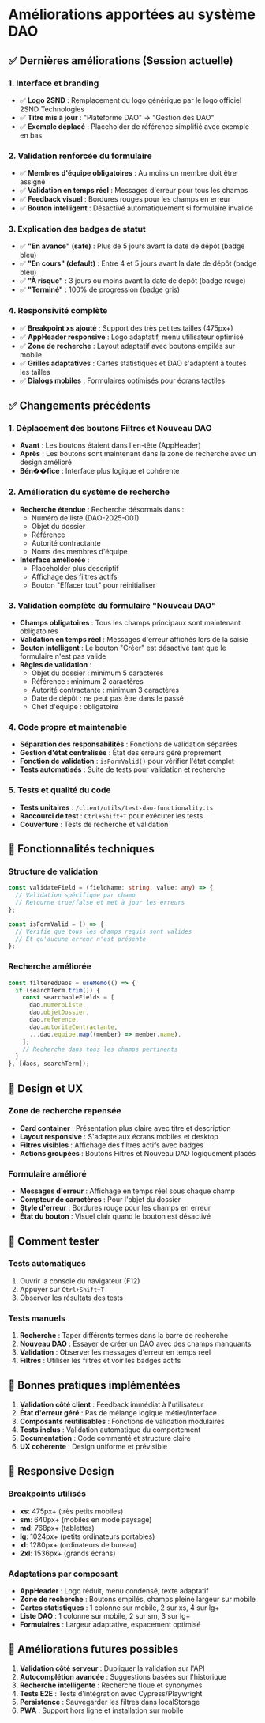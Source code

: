 # Améliorations apportées au système DAO

## ✅ Dernières améliorations (Session actuelle)

### 1. **Interface et branding**

- ✅ **Logo 2SND** : Remplacement du logo générique par le logo officiel 2SND Technologies
- ✅ **Titre mis à jour** : "Plateforme DAO" → "Gestion des DAO"
- ✅ **Exemple déplacé** : Placeholder de référence simplifié avec exemple en bas

### 2. **Validation renforcée du formulaire**

- ✅ **Membres d'équipe obligatoires** : Au moins un membre doit être assigné
- ✅ **Validation en temps réel** : Messages d'erreur pour tous les champs
- ✅ **Feedback visuel** : Bordures rouges pour les champs en erreur
- ✅ **Bouton intelligent** : Désactivé automatiquement si formulaire invalide

### 3. **Explication des badges de statut**

- ✅ **"En avance" (safe)** : Plus de 5 jours avant la date de dépôt (badge bleu)
- ✅ **"En cours" (default)** : Entre 4 et 5 jours avant la date de dépôt (badge bleu)
- ✅ **"À risque"** : 3 jours ou moins avant la date de dépôt (badge rouge)
- ✅ **"Terminé"** : 100% de progression (badge gris)

### 4. **Responsivité complète**

- ✅ **Breakpoint xs ajouté** : Support des très petites tailles (475px+)
- ✅ **AppHeader responsive** : Logo adaptatif, menu utilisateur optimisé
- ✅ **Zone de recherche** : Layout adaptatif avec boutons empilés sur mobile
- ✅ **Grilles adaptatives** : Cartes statistiques et DAO s'adaptent à toutes les tailles
- ✅ **Dialogs mobiles** : Formulaires optimisés pour écrans tactiles

## ✅ Changements précédents

### 1. Déplacement des boutons Filtres et Nouveau DAO

- **Avant** : Les boutons étaient dans l'en-tête (AppHeader)
- **Après** : Les boutons sont maintenant dans la zone de recherche avec un design amélioré
- **Bén��fice** : Interface plus logique et cohérente

### 2. Amélioration du système de recherche

- **Recherche étendue** : Recherche désormais dans :
  - Numéro de liste (DAO-2025-001)
  - Objet du dossier
  - Référence
  - Autorité contractante
  - Noms des membres d'équipe
- **Interface améliorée** :
  - Placeholder plus descriptif
  - Affichage des filtres actifs
  - Bouton "Effacer tout" pour réinitialiser

### 3. Validation complète du formulaire "Nouveau DAO"

- **Champs obligatoires** : Tous les champs principaux sont maintenant obligatoires
- **Validation en temps réel** : Messages d'erreur affichés lors de la saisie
- **Bouton intelligent** : Le bouton "Créer" est désactivé tant que le formulaire n'est pas valide
- **Règles de validation** :
  - Objet du dossier : minimum 5 caractères
  - Référence : minimum 2 caractères
  - Autorité contractante : minimum 3 caractères
  - Date de dépôt : ne peut pas être dans le passé
  - Chef d'équipe : obligatoire

### 4. Code propre et maintenable

- **Séparation des responsabilités** : Fonctions de validation séparées
- **Gestion d'état centralisée** : État des erreurs géré proprement
- **Fonction de validation** : `isFormValid()` pour vérifier l'état complet
- **Tests automatisés** : Suite de tests pour validation et recherche

### 5. Tests et qualité du code

- **Tests unitaires** : `/client/utils/test-dao-functionality.ts`
- **Raccourci de test** : `Ctrl+Shift+T` pour exécuter les tests
- **Couverture** : Tests de recherche et validation

## 🔧 Fonctionnalités techniques

### Structure de validation

```typescript
const validateField = (fieldName: string, value: any) => {
  // Validation spécifique par champ
  // Retourne true/false et met à jour les erreurs
};

const isFormValid = () => {
  // Vérifie que tous les champs requis sont valides
  // Et qu'aucune erreur n'est présente
};
```

### Recherche améliorée

```typescript
const filteredDaos = useMemo(() => {
  if (searchTerm.trim()) {
    const searchableFields = [
      dao.numeroListe,
      dao.objetDossier,
      dao.reference,
      dao.autoriteContractante,
      ...dao.equipe.map((member) => member.name),
    ];
    // Recherche dans tous les champs pertinents
  }
}, [daos, searchTerm]);
```

## 🎨 Design et UX

### Zone de recherche repensée

- **Card container** : Présentation plus claire avec titre et description
- **Layout responsive** : S'adapte aux écrans mobiles et desktop
- **Filtres visibles** : Affichage des filtres actifs avec badges
- **Actions groupées** : Boutons Filtres et Nouveau DAO logiquement placés

### Formulaire amélioré

- **Messages d'erreur** : Affichage en temps réel sous chaque champ
- **Compteur de caractères** : Pour l'objet du dossier
- **Style d'erreur** : Bordures rouge pour les champs en erreur
- **État du bouton** : Visuel clair quand le bouton est désactivé

## 🚀 Comment tester

### Tests automatiques

1. Ouvrir la console du navigateur (F12)
2. Appuyer sur `Ctrl+Shift+T`
3. Observer les résultats des tests

### Tests manuels

1. **Recherche** : Taper différents termes dans la barre de recherche
2. **Nouveau DAO** : Essayer de créer un DAO avec des champs manquants
3. **Validation** : Observer les messages d'erreur en temps réel
4. **Filtres** : Utiliser les filtres et voir les badges actifs

## 📝 Bonnes pratiques implémentées

1. **Validation côté client** : Feedback immédiat à l'utilisateur
2. **État d'erreur géré** : Pas de mélange logique métier/interface
3. **Composants réutilisables** : Fonctions de validation modulaires
4. **Tests inclus** : Validation automatique du comportement
5. **Documentation** : Code commenté et structure claire
6. **UX cohérente** : Design uniforme et prévisible

## 📱 Responsive Design

### Breakpoints utilisés

- **xs**: 475px+ (très petits mobiles)
- **sm**: 640px+ (mobiles en mode paysage)
- **md**: 768px+ (tablettes)
- **lg**: 1024px+ (petits ordinateurs portables)
- **xl**: 1280px+ (ordinateurs de bureau)
- **2xl**: 1536px+ (grands écrans)

### Adaptations par composant

- **AppHeader** : Logo réduit, menu condensé, texte adaptatif
- **Zone de recherche** : Boutons empilés, champs pleine largeur sur mobile
- **Cartes statistiques** : 1 colonne sur mobile, 2 sur xs, 4 sur lg+
- **Liste DAO** : 1 colonne sur mobile, 2 sur sm, 3 sur lg+
- **Formulaires** : Largeur adaptative, espacement optimisé

## 🔮 Améliorations futures possibles

1. **Validation côté serveur** : Dupliquer la validation sur l'API
2. **Autocomplétion avancée** : Suggestions basées sur l'historique
3. **Recherche intelligente** : Recherche floue et synonymes
4. **Tests E2E** : Tests d'intégration avec Cypress/Playwright
5. **Persistence** : Sauvegarder les filtres dans localStorage
6. **PWA** : Support hors ligne et installation sur mobile
